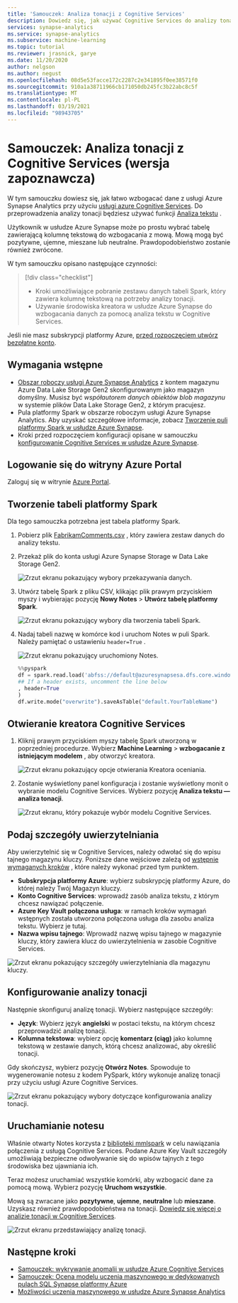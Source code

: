```yaml
---
title: 'Samouczek: Analiza tonacji z Cognitive Services'
description: Dowiedz się, jak używać Cognitive Services do analizy tonacji w usłudze Azure Synapse Analytics
services: synapse-analytics
ms.service: synapse-analytics
ms.subservice: machine-learning
ms.topic: tutorial
ms.reviewer: jrasnick, garye
ms.date: 11/20/2020
author: nelgson
ms.author: negust
ms.openlocfilehash: 08d5e53facce172c2287c2e341895f0ee38571f0
ms.sourcegitcommit: 910a1a38711966cb171050db245fc3b22abc8c5f
ms.translationtype: MT
ms.contentlocale: pl-PL
ms.lasthandoff: 03/19/2021
ms.locfileid: "98943705"
---
```

# <a name="tutorial-sentiment-analysis-with-cognitive-services-preview"></a>Samouczek: Analiza tonacji z Cognitive Services (wersja zapoznawcza)

W tym samouczku dowiesz się, jak łatwo wzbogacać dane z usługi Azure Synapse Analytics przy użyciu [usługi azure Cognitive Services](../../cognitive-services/index.yml). Do przeprowadzenia analizy tonacji będziesz używać funkcji [Analiza tekstu](../../cognitive-services/text-analytics/index.yml) . 

Użytkownik w usłudze Azure Synapse może po prostu wybrać tabelę zawierającą kolumnę tekstową do wzbogacania z mową. Mową mogą być pozytywne, ujemne, mieszane lub neutralne. Prawdopodobieństwo zostanie również zwrócone.

W tym samouczku opisano następujące czynności:

> [!div class="checklist"]
> - Kroki umożliwiające pobranie zestawu danych tabeli Spark, który zawiera kolumnę tekstową na potrzeby analizy tonacji.
> - Używanie środowiska kreatora w usłudze Azure Synapse do wzbogacania danych za pomocą analiza tekstu w Cognitive Services.

Jeśli nie masz subskrypcji platformy Azure, [przed rozpoczęciem utwórz bezpłatne konto](https://azure.microsoft.com/free/).

## <a name="prerequisites"></a>Wymagania wstępne

- [Obszar roboczy usługi Azure Synapse Analytics](../get-started-create-workspace.md) z kontem magazynu Azure Data Lake Storage Gen2 skonfigurowanym jako magazyn domyślny. Musisz być *współautorem danych obiektów blob magazynu* w systemie plików Data Lake Storage Gen2, z którym pracujesz.
- Pula platformy Spark w obszarze roboczym usługi Azure Synapse Analytics. Aby uzyskać szczegółowe informacje, zobacz [Tworzenie puli platformy Spark w usłudze Azure Synapse](../quickstart-create-sql-pool-studio.md).
- Kroki przed rozpoczęciem konfiguracji opisane w samouczku [konfigurowanie Cognitive Services w usłudze Azure Synapse](tutorial-configure-cognitive-services-synapse.md).

## <a name="sign-in-to-the-azure-portal"></a>Logowanie się do witryny Azure Portal

Zaloguj się w witrynie [Azure Portal](https://portal.azure.com/).

## <a name="create-a-spark-table"></a>Tworzenie tabeli platformy Spark

Dla tego samouczka potrzebna jest tabela platformy Spark.

1. Pobierz plik [FabrikamComments.csv](https://github.com/Kaiqb/KaiqbRepo0731190208/blob/master/CognitiveServices/TextAnalytics/FabrikamComments.csv) , który zawiera zestaw danych do analizy tekstu. 

1. Przekaż plik do konta usługi Azure Synapse Storage w Data Lake Storage Gen2.
  
   ![Zrzut ekranu pokazujący wybory przekazywania danych.](media/tutorial-cognitive-services/tutorial-cognitive-services-sentiment-00a.png)

1. Utwórz tabelę Spark z pliku CSV, klikając plik prawym przyciskiem myszy i wybierając pozycję **Nowy Notes**  >  **Utwórz tabelę platformy Spark**.

   ![Zrzut ekranu pokazujący wybory dla tworzenia tabeli Spark.](media/tutorial-cognitive-services/tutorial-cognitive-services-sentiment-00b.png)

1. Nadaj tabeli nazwę w komórce kod i uruchom Notes w puli Spark. Należy pamiętać o ustawieniu `header=True` .

   ![Zrzut ekranu pokazujący uruchomiony Notes.](media/tutorial-cognitive-services/tutorial-cognitive-services-sentiment-00c.png)

   ```python
   %%pyspark
   df = spark.read.load('abfss://default@azuresynapsesa.dfs.core.windows.net/data/FabrikamComments.csv', format='csv'
   ## If a header exists, uncomment the line below
   , header=True
   )
   df.write.mode("overwrite").saveAsTable("default.YourTableName")
   ```

## <a name="open-the-cognitive-services-wizard"></a>Otwieranie kreatora Cognitive Services

1. Kliknij prawym przyciskiem myszy tabelę Spark utworzoną w poprzedniej procedurze. Wybierz **Machine Learning**  >  **wzbogacanie z istniejącym modelem** , aby otworzyć kreatora.

   ![Zrzut ekranu pokazujący opcje otwierania Kreatora oceniania.](media/tutorial-cognitive-services/tutorial-cognitive-services-sentiment-00d.png)

2. Zostanie wyświetlony panel konfiguracja i zostanie wyświetlony monit o wybranie modelu Cognitive Services. Wybierz pozycję **Analiza tekstu — analiza tonacji**.

   ![Zrzut ekranu, który pokazuje wybór modelu Cognitive Services.](media/tutorial-cognitive-services/tutorial-cognitive-services-sentiment-00e.png)

## <a name="provide-authentication-details"></a>Podaj szczegóły uwierzytelniania

Aby uwierzytelnić się w Cognitive Services, należy odwołać się do wpisu tajnego magazynu kluczy. Poniższe dane wejściowe zależą od [wstępnie wymaganych kroków](tutorial-configure-cognitive-services-synapse.md) , które należy wykonać przed tym punktem.

- **Subskrypcja platformy Azure**: wybierz subskrypcję platformy Azure, do której należy Twój Magazyn kluczy.
- **Konto Cognitive Services**: wprowadź zasób analiza tekstu, z którym chcesz nawiązać połączenie.
- **Azure Key Vault połączona usługa**: w ramach kroków wymagań wstępnych została utworzona połączona usługa dla zasobu analiza tekstu. Wybierz je tutaj.
- **Nazwa wpisu tajnego**: Wprowadź nazwę wpisu tajnego w magazynie kluczy, który zawiera klucz do uwierzytelnienia w zasobie Cognitive Services.

![Zrzut ekranu pokazujący szczegóły uwierzytelniania dla magazynu kluczy.](media/tutorial-cognitive-services/tutorial-cognitive-services-sentiment-00f.png)

## <a name="configure-sentiment-analysis"></a>Konfigurowanie analizy tonacji

Następnie skonfiguruj analizę tonacji. Wybierz następujące szczegóły:
- **Język**: Wybierz język **angielski** w postaci tekstu, na którym chcesz przeprowadzić analizę tonacji.
- **Kolumna tekstowa**: wybierz opcję **komentarz (ciąg)** jako kolumnę tekstową w zestawie danych, którą chcesz analizować, aby określić tonacji.

Gdy skończysz, wybierz pozycję **Otwórz Notes**. Spowoduje to wygenerowanie notesu z kodem PySpark, który wykonuje analizę tonacji przy użyciu usługi Azure Cognitive Services.

![Zrzut ekranu pokazujący wybory dotyczące konfigurowania analizy tonacji.](media/tutorial-cognitive-services/tutorial-cognitive-services-sentiment-00g.png)

## <a name="run-the-notebook"></a>Uruchamianie notesu

Właśnie otwarty Notes korzysta z [biblioteki mmlspark](https://github.com/Azure/mmlspark) w celu nawiązania połączenia z usługą Cognitive Services. Podane Azure Key Vault szczegóły umożliwiają bezpieczne odwoływanie się do wpisów tajnych z tego środowiska bez ujawniania ich.

Teraz możesz uruchamiać wszystkie komórki, aby wzbogacić dane za pomocą mową. Wybierz pozycję **Uruchom wszystkie**. 

Mową są zwracane jako **pozytywne**, **ujemne**, **neutralne** lub **mieszane**. Uzyskasz również prawdopodobieństwa na tonacji. [Dowiedz się więcej o analizie tonacji w Cognitive Services](../../cognitive-services/text-analytics/how-tos/text-analytics-how-to-sentiment-analysis.md).

![Zrzut ekranu przedstawiający analizę tonacji.](media/tutorial-cognitive-services/tutorial-cognitive-services-sentiment-00h.png)

## <a name="next-steps"></a>Następne kroki
- [Samouczek: wykrywanie anomalii w usłudze Azure Cognitive Services](tutorial-cognitive-services-sentiment.md)
- [Samouczek: Ocena modelu uczenia maszynowego w dedykowanych pulach SQL Synapse platformy Azure](tutorial-sql-pool-model-scoring-wizard.md)
- [Możliwości uczenia maszynowego w usłudze Azure Synapse Analytics](what-is-machine-learning.md)